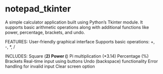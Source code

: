 # notepad_tkinter
A simple calculator application built using Python’s Tkinter module. It supports basic arithmetic operations along with additional functions like power, percentage, brackets, and undo.

FEATURES:
  User-friendly graphical interface
  Supports basic operations: +, -, *, /

INCLUDES:
  Square (**2)
  Power (**)
  Pi multiplication (*3.14)
  Percentage (%)
  Brackets
  Real-time input using buttons
  Undo (backspace) functionality
  Error handling for invalid input
  Clear screen option
